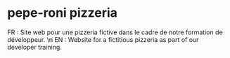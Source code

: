# pepe-roni pizzeria 
FR : Site web pour une pizzeria fictive dans le cadre de notre formation de développeur. \n
EN : Website for a fictitious pizzeria as part of our developer training.
